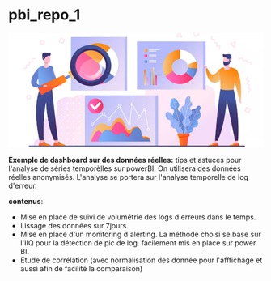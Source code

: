 # pbi_repo_1
![data](https://github.com/rajasperak/kana_tools/blob/main/data.png)

**Exemple de dashboard sur des données réelles:** 
tips et astuces pour l'analyse de séries temporèlles sur powerBI.
On utilisera des données réelles anonymisés. L'analyse se portera sur l'analyse temporelle de log d'erreur.

**contenus**:
- Mise en place de suivi de volumétrie des logs d'erreurs dans le temps.     
- Lissage des données sur 7jours.
- Mise en place d'un monitoring d'alerting. La méthode choisi se base sur l'IIQ pour la détection de pic de log. facilement mis en
  place sur power BI.                                          
- Etude de corrélation (avec normalisation des donnée pour l'afffichage et aussi afin de facilité la comparaison)                      
